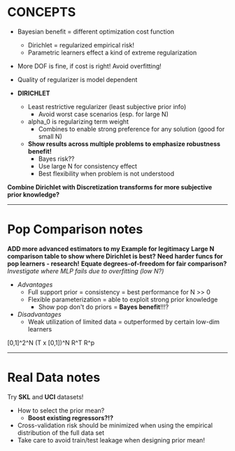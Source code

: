 # CONCEPTS
- Bayesian benefit = different optimization cost function
  - Dirichlet = regularized empirical risk!
  - Parametric learners effect a kind of extreme regularization
- More DOF is fine, if cost is right! Avoid overfitting!
- Quality of regularizer is model dependent

- **DIRICHLET**
  - Least restrictive regularizer (least subjective prior info)
    - Avoid worst case scenarios (esp. for large N)
  - alpha_0 is regularizing term weight
    - Combines to enable strong preference for any solution (good for small N)
  - **Show results across multiple problems to emphasize robustness benefit!**
    - Bayes risk??
    - Use large N for consistency effect
    - Best flexibility when problem is not understood

**Combine Dirichlet with Discretization transforms for more subjective prior knowledge?**


---
# Pop Comparison notes
**ADD more advanced estimators to my Example for legitimacy**
**Large N comparison table to show where Dirichlet is best?**
**Need harder funcs for pop learners - research!**
**Equate degrees-of-freedom for fair comparison?**
*Investigate where MLP fails due to overfitting (low N?)*

- *Advantages*
  - Full support prior = consistency = best performance for N >> 0
  - Flexible parameterization = able to exploit strong prior knowledge
    - Show pop don't do priors = **Bayes benefit**!!!?
- *Disadvantages*
  - Weak utilization of limited data = outperformed by certain low-dim learners


[0,1]^2^N
(T x [0,1])^N
R^T
R^p


---
# Real Data notes
Try **SKL** and **UCI** datasets!

- How to select the prior mean?
  - **Boost existing regressors?!?**
- Cross-validation risk should be minimized when using the empirical distribution of the full data set
- Take care to avoid train/test leakage when designing prior mean!
